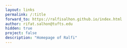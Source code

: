 ```yaml
---
layout: links
permalink: /:title
forward_to: https://ralfisalhon.github.io/index.html
author: rifat.salhon@tufts.edu
hidden: true
project: false
description: "Homepage of Ralfi"
---
```


